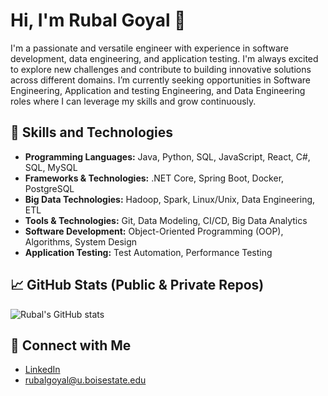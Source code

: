# Hi, I'm Rubal Goyal 👋

I'm a passionate and versatile engineer with experience in software development, data engineering, and application testing. I'm always excited to explore new challenges and contribute to building innovative solutions across different domains. I’m currently seeking opportunities in Software Engineering, Application and testing Engineering, and Data Engineering roles where I can leverage my skills and grow continuously.

## 💼 Skills and Technologies
- **Programming Languages:**       Java, Python, SQL, JavaScript, React, C#, SQL, MySQL
- **Frameworks & Technologies:**   .NET Core, Spring Boot, Docker, PostgreSQL
- **Big Data Technologies:**       Hadoop, Spark, Linux/Unix, Data Engineering, ETL
- **Tools & Technologies:**        Git, Data Modeling, CI/CD, Big Data Analytics
- **Software Development:**        Object-Oriented Programming (OOP), Algorithms, System Design
- **Application Testing:**         Test Automation, Performance Testing

## 📈 GitHub Stats (Public & Private Repos)
![Rubal's GitHub stats](https://github-readme-stats.vercel.app/api?username=RubalGoyal&show_icons=true&count_private=true)


## 📣 Connect with Me
- [LinkedIn](https://www.linkedin.com/in/rubalgoyal)
- [rubalgoyal@u.boisestate.edu](rubalgoyal@u.boisestate.edu)
